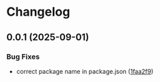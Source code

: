 # Changelog

## 0.0.1 (2025-09-01)

### Bug Fixes

* correct package name in package.json ([1faa2f9](https://github.com/storyblok/slidev-theme-joyful/commit/1faa2f979ae8171eba9b5ad1e8d8e7a29f8d1821))
